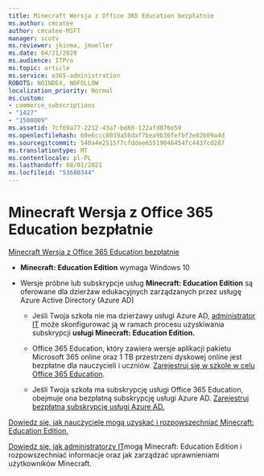 ```yaml
---
title: Minecraft Wersja z Office 365 Education bezpłatnie
ms.author: cmcatee
author: cmcatee-MSFT
manager: scotv
ms.reviewer: jkinma, jmueller
ms.date: 04/21/2020
ms.audience: ITPro
ms.topic: article
ms.service: o365-administration
ROBOTS: NOINDEX, NOFOLLOW
localization_priority: Normal
ms.custom:
- commerce_subscriptions
- "1427"
- "1500009"
ms.assetid: 7cf69a77-2212-43a7-bd68-122afd876e59
ms.openlocfilehash: 60e6ccc8039a58daf7bea9b36fefbf2e02b09a4d
ms.sourcegitcommit: 540a4e2515f7cfddee65519046454fc4437cd287
ms.translationtype: MT
ms.contentlocale: pl-PL
ms.lasthandoff: 08/01/2021
ms.locfileid: "53680344"
---
```

# <a name="minecraft-edition-with-office-365-education-for-free"></a>Minecraft Wersja z Office 365 Education bezpłatnie

[Minecraft Wersja z Office 365 Education bezpłatnie](https://docs.microsoft.com/education/windows/get-minecraft-for-education)
  
- **Minecraft: Education Edition** wymaga Windows 10

- Wersje próbne lub subskrypcje usług **Minecraft: Education Edition** są oferowane dla dzierżaw edukacyjnych zarządzanych przez usługę Azure Active Directory (Azure AD)

  - Jeśli Twoja szkoła nie ma dzierżawy usługi Azure AD, [administrator IT](https://docs.microsoft.com/education/windows/school-get-minecraft) może skonfigurować ją w ramach procesu uzyskiwania subskrypcji **usługi Minecraft: Education Edition.**

  - Office 365 Education, który zawiera wersje aplikacji pakietu Microsoft 365 online oraz 1 TB przestrzeni dyskowej online jest bezpłatne dla nauczycieli i uczniów. [Zarejestruj się w szkole w celu Office 365 Education](https://www.microsoft.com/education/products/office).

  - Jeśli Twoja szkoła ma subskrypcję usługi Office 365 Education, obejmuje ona bezpłatną subskrypcję usługi Azure AD. [Zarejestruj bezpłatną subskrypcję usługi Azure AD.](https://msdn.microsoft.com/library/windows/hardware/mt703369%28v=vs.85%29.aspx)

[Dowiedz się, jak nauczyciele mogą uzyskać i rozpowszechniać Minecraft: Education Edition.](https://docs.microsoft.com/education/windows/teacher-get-minecraft)
  
[Dowiedz się, jak administratorzy IT](https://docs.microsoft.com/education/windows/school-get-minecraft)mogą Minecraft: Education Edition i rozpowszechniać informacje oraz jak zarządzać uprawnieniami użytkowników Minecraft.
